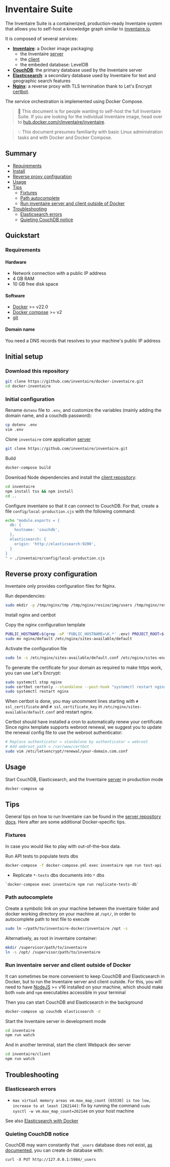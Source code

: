 # Inventaire Suite

The Inventaire Suite is a containerized, production-ready Inventaire system that allows you to self-host a knowledge graph similar to [inventaire.io](https://inventaire.io).

It is composed of several services:
* **[Inventaire](https://hub.docker.com/r/inventaire/inventaire)**: a Docker image packaging:
  * the Inventaire [server](https://github.com/inventaire/inventaire/)
  * the [client](https://github.com/inventaire/inventaire-client/)
  * the embeded database: LevelDB
* **[CouchDB](https://hub.docker.com/_/couchdb)**: the primary database used by the Inventaire server
* **[Elasticsearch](https://hub.docker.com/_/elasticsearch)**: a secondary database used by Inventaire for text and geographic search features
* **[Nginx](https://hub.docker.com/_/nginx)**: a reverse proxy with TLS termination thank to Let's Encrypt [certbot](https://hub.docker.com/r/certbot/certbot).

The service orchestration is implemented using Docker Compose.

> 🔧 This document is for people wanting to self-host the full Inventaire Suite. If you are looking for the individual Inventaire image, head over to [hub.docker.com/r/inventaire/inventaire](https://hub.docker.com/r/inventaire/inventaire).

> 💡 This document presumes familiarity with basic Linux administration tasks and with Docker and Docker Compose.

## Summary

<!-- START doctoc generated TOC please keep comment here to allow auto update -->
<!-- DON'T EDIT THIS SECTION, INSTEAD RE-RUN doctoc TO UPDATE -->

- [Requirements](#requirements)
- [Install](#install)
- [Reverse proxy configuration](#reverse-proxy-configuration)
- [Usage](#usage)
- [Tips](#tips)
  - [Fixtures](#fixtures)
  - [Path autocomplete](#path-autocomplete)
  - [Run inventaire server and client outside of Docker](#run-inventaire-server-and-client-outside-of-docker)
- [Troubleshooting](#troubleshooting)
  - [Elasticsearch errors](#elasticsearch-errors)
  - [Quieting CouchDB notice](#quieting-couchdb-notice)

<!-- END doctoc generated TOC please keep comment here to allow auto update -->

## Quickstart
### Requirements
#### Hardware
* Network connection with a public IP address
* 4 GB RAM
* 10 GB free disk space

#### Software
* [Docker](https://docs.docker.com/get-started/get-docker/) >= v22.0
* [Docker compose](https://docs.docker.com/compose/gettingstarted/) >= v2
* [git](https://git-scm.com/)

#### Domain name
You need a DNS records that resolves to your machine's public IP address

## Initial setup

### Download this repository
```sh
git clone https://github.com/inventaire/docker-inventaire.git
cd docker-inventaire
```

### Initial configuration
Rename `dotenv` file to `.env`, and customize the variables (mainly adding the domain name, and a couchdb password):

```sh
cp dotenv .env
vim .env
```

Clone `inventaire` core application [server](https://github.com/inventaire/inventaire)

```sh
git clone https://github.com/inventaire/inventaire.git
```

Build

```sh
docker-compose build
```

Download Node dependencies and install the [client repository](https://github.com/inventaire/inventaire-client):

```sh
cd inventaire
npm install tsx && npm install
cd ..
```

Configure inventaire so that it can connect to CouchDB. For that, create a file `config/local-production.cjs` with the following command:

```sh
echo "module.exports = {
  db: {
    hostname: 'couchdb',
  },
  elasticsearch: {
    origin: 'http://elasticsearch:9200',
  }
}
" > ./inventaire/config/local-production.cjs
```

## Reverse proxy configuration

Inventaire only provides configuration files for Nginx.

Run dependencies:

```sh
sudo mkdir -p /tmp/nginx/tmp /tmp/nginx/resize/img/users /tmp/nginx/resize/img/groups /tmp/nginx/resize/img/entities /tmp/nginx/resize/img/remote /tmp/nginx/resize/img/assets
```

Install nginx and certbot

Copy the nginx configuration template

```sh
PUBLIC_HOSTNAME=$(grep -oP 'PUBLIC_HOSTNAME=\K.*' .env) PROJECT_ROOT=$(grep -oP 'PROJECT_ROOT=\K.*' .env) envsubst < nginx/templates/default.conf.template > nginx/default
sudo mv nginx/default /etc/nginx/sites-available/default
```

Activate the configuration file

```sh
sudo ln -s /etc/nginx/sites-available/default.conf /etc/nginx/sites-enabled/default.conf
```

To generate the certificate for your domain as required to make https work, you can use Let's Encrypt:

```sh
sudo systemctl stop nginx
sudo certbot certonly --standalone --post-hook "systemctl restart nginx"
sudo systemctl restart nginx
```

When certbot is done, you may uncomment lines starting with `# ssl_certificate` and `# ssl_certificate_key` in `/etc/nginx/sites-available/default.conf` and restart nginx.

Certbot should have installed a cron to automatically renew your certificate.
Since nginx template supports webroot renewal, we suggest you to update the renewal config file to use the webroot authenticator:

```sh
# Replace authenticator = standalone by authenticator = webroot
# Add webroot_path = /var/www/certbot
sudo vim /etc/letsencrypt/renewal/your-domain.com.conf
```

## Usage

Start CouchDB, Elasticsearch, and the Inventaire [server](https://github.com/inventaire/inventaire) in production mode
```sh
docker-compose up
```

## Tips

General tips on how to run Inventaire can be found in the [server repository docs](https://github.com/inventaire/inventaire/tree/main/docs). Here after are some additional Docker-specific tips.

### Fixtures

In case you would like to play with out-of-the-box data.

Run API tests to populate tests dbs

```sh
docker-compose -f docker-compose.yml exec inventaire npm run test-api
```

- Replicate `*-tests` dbs documents into `*` dbs

```sh
`docker-compose exec inventaire npm run replicate-tests-db`
```

### Path autocomplete

Create a symbolic link on your machine between the inventaire folder and docker working directory on your machine at `/opt/`, in order to autocomplete path to test file to execute

```sh
sudo ln ~/path/to/inventaire-docker/inventaire /opt -s
```

Alternatively, as root in inventaire container:

```sh
mkdir /supervisor/path/to/inventaire
ln -s /opt/ /supervisor/path/to/inventaire
```

### Run inventaire server and client outside of Docker

It can sometimes be more convenient to keep CouchDB and Elasticsearch in Docker, but to run the Inventaire server and client outside. For this, you will need to have [NodeJS](https://nodejs.org/) >= v16 installed on your machine, which should make both `node` and `npm` executables accessible in your terminal

Then you can start CouchDB and Elasticsearch in the background
```sh
docker-compose up couchdb elasticsearch -d
```

Start the Inventaire server in development mode
```sh
cd inventaire
npm run watch
```

And in another terminal, start the client Webpack dev server
```sh
cd inventaire/client
npm run watch
```

## Troubleshooting

### Elasticsearch errors

- `max virtual memory areas vm.max_map_count [65530] is too low, increase to at least [262144]`: fix by running the command `sudo sysctl -w vm.max_map_count=262144` on your host machine

See also [Elasticsearch with Docker](https://www.elastic.co/guide/en/elasticsearch/reference/7.9/docker.html)

### Quieting CouchDB notice

CouchDB may warn constantly that `_users` database does not exist, [as documented](https://docs.couchdb.org/en/latest/setup/single-node.html), you can create de database with:

`curl -X PUT http://127.0.0.1:5984/_users`
